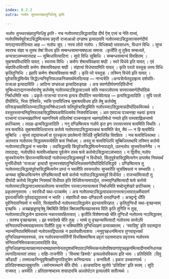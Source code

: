 ```yaml
---
index: 8.2.2
sutra: नलोपः सुप्स्वरसंज्ञातुग्विधिषु कृति

---
```

_नलोपः सुप्स्वरसंज्ञातुग्विधिषु कृति_ - नच नलोपस्याऽसिद्धत्वादिह दीर्घ ऐस् एत्त्वं च नेति वाच्यं, नलोपविषयेपूर्वत्राऽसिद्ध॑मित्यस्य प्रवृत्तौ राजाआओ दण्डश्च इत्यादावपि नलोपस्याऽसिद्धत्वात्सवर्णदीर्घ यणाद्यनापत्तेरित्यत आह — नलोपः सुप् । नस्य लोपो नलोपः । विधिशब्दो भावसाधनः, विधानं विधिः । सुप्च स्वरश्च संज्ञा च तुक्च तेषां विधय इति सम्बन्धसामान्यषष्ठआ समासः ।कृती॑ति तु तुकैव सम्बध्यते, अन्यत्राऽसम्भवात्तदाह — सुब्विधावित्यादिना । सुपो विधिः सुब्विधिः । सम्बन्धसामान्यं विवक्षितम् । सुबाश्रयविधाविति यावत् । स्वरस्य विधिः । कर्मणः शेषत्वविवक्षया षष्ठी । स्वरे विधेये इति यावत् । एवं संज्ञाविधावित्यपि कर्मणः शेषत्वविवक्षया षष्ठी । संज्ञायां विधेयायामिति यावत् । कृति परतो यस्तुक् तस्य विधिः कृतितुग्विधिः । इहापि कर्मणः शेषत्वविवक्षया षष्ठी । कृति परे यस्तुक् । तस्मिन् विधेये इति यावत् ।पूर्वत्रासिद्ध॑मित्येव सिद्धेऽन्यनिवृत्तिफलकनियमार्थमेतदित्याह — नान्यत्रेति ।अन्यत्रे॑त्येतदुदाहृत्य दर्शयति-राजाआ इत्यादाविति । आदिना दण्डयआ इत्यादिसङ्ग्रहः । अत्र सवर्णदीर्घयणादिविधीनां सुब्विध्यटाद्यनन्तर्भावात्तेषु कर्तव्येषु नलोपस्याऽसिद्धत्वाऽभावे सति नकारलोपस्य सत्त्वात्सवर्णदीर्घादिकं निर्बाधमिति भावः । प्रकृते-राजाभ्यां राजभ्य इत्यत्र दीर्घादिन भवत्येवेत्याह — इत्यसिद्धत्वादिति । सुपि परतो दीर्घविधिः, भिसः ऐस्विधिः, भ्यसि एत्त्वविधिश्च सुबाश्रयविधय इति तेषु कर्तव्येषु परिसङ्ख्याविधिलभ्याऽसिद्धत्वनिषेधाऽभावे सतिपूर्वत्रासिद्ध॑मिति नलोपस्याऽसिद्धत्वान्नदीर्घादिकमित्यर्थः । वस्तुतस्त्वन्यनिवृत्तिफलकसिद्धविषयकविधित्वमेव नियमविधित्वम् । अत एवपञ्च पञ्चनखा भक्ष्याः॑ इत्यत्र पञ्चानां पञ्चनखप्राणिनां भक्षणनियमे तदितरेषां पञ्चनखानां भक्षणप्रतिषेधो गम्यते इति पस्पशाह्निकभाष्ये प्रपञ्चितम् । तदाह-इत्यसिद्धत्वादिति । ननु दण्डिष्वित्यत्र नलोपे कृत इणः परत्वात्सस्य षत्वमिति स्थितिः । तत्र षत्वविधेः सुबाश्रयविधित्वात्तत्र कर्तव्ये नलोपस्याऽसिद्धत्वात्कथं षत्वमिति चेत्, मैवं — न हि षत्वविधि सुब्विधिः । सुप्त्वं तद्व्याप्यधर्मं वा पुरस्कृत्य प्रवर्तमानो विधिर्हि सुब्विधिरिह विवक्षितः । नच षत्वविधिस्तथा । अतस्तत्र नलोपस्य सिद्धत्वमस्त्येवेति षत्वं निर्बाधम् । अस्तु वा षत्वविधिरपि सुब्बिधिस्तथापि तस्मिन् कर्तव्ये नलोपस्याऽसिद्धत्वं न भवत्येव । तदसिद्धत्वंहि किंपूर्वत्रासिद्ध॑मित्यनेनापाद्यते, उतनलोपः सुप्स्वरे॑त्यनेनैव  । न तावदाद्यः, नलोपविधेः षत्वविध्यपेक्षया पूर्वत्वेन तस्य षत्वे कर्तव्येऽसिद्धत्वाऽसंभवात् । न द्वितीयः,नलोपः सुप्स्वरे॑त्यनेन हिराजभ्या॑मित्यादौ नलोपस्याऽसिद्धत्वमपूर्वं न विधीयते, किंतुपूर्वत्रासिद्ध॑मित्यनेन प्राप्तमेव नियमार्थं पुनर्विधीयते 'राजाआ' इत्यादौ सुप्स्वरसंज्ञातुग्बिधिभिन्नसवर्णदीर्घादिविधिसिद्धये । दण्डिष्वित्यत्र तु नलोपस्याऽसिद्धत्वंपूर्वत्रासिद्ध॑मित्यनेन प्राप्तं न भवतीति तस्यनलोपः सुप्स्वरे॑ति सूत्रविषयत्वं न सम्भवति । अन्यथा सुब्विधावित्यनेन दण्डिष्वित्यादौ षत्वे कर्तव्ये नलोपाऽसिद्धत्वमपूर्वं विधीयेत । राजभ्या॑मित्यादौ तु दीर्घादौ कर्तव्ये सिद्धमेव नियमार्थं विधीयत इति विधिवैरूप्यमापद्येत, तस्माद्दण्डिष्वित्यादौ षत्वे कर्तव्ये नलोपस्याऽसिद्धत्वाऽभावान्नलोपस्य सत्त्वादिणः परत्वाऽनपायात्षत्वं निर्बाधमिति शब्देन्दुशेखरे प्रपञ्चितम् । प्रकृतमनुसरामः । स्वरविधौ यथा-पञ्चार्मम् । अत्र नलोपस्याऽसिद्धत्वादकारान्तत्वाऽभावात्अर्मेचावर्णं द्व्यच्ञ्य॑जिति पूर्वपदाद्युदात्तत्वं न भवति । संज्ञाविधौ यथा-दण्डिदत्तौ दत्तदण्डिनौ । अत्रद्वन्द्वे धी॑ति पूर्वनिपातनियमो न भवति, घिसंज्ञाविधौ नलोपस्याऽसिद्धत्वेन इदन्तत्वविरहात् । कृतितुग्विधौ यथा-वृत्रहभ्याम् वृत्रहभिः । अत्रब्राहृभ्रूणवृत्रेषु क्वि॑बिति विहितं क्विपमाश्रित्यह्यस्वस्य पिति कृति तुगि॑ति न तुक्, नलोपस्याऽसिद्धत्वेन ह्यस्वस्य नकारव्यवहितत्वात् । कृतीति विशेषणाच्छे चे॑ति तुग्विधौ नलोपस्य नाऽसिद्धत्वम् । ततश्च वृत्रहच्छत्रम् । इह स्यादेवछे चे॑ति तुक् । भाष्ये तु वृत्रहभ्यामित्यादौ नलोपस्य सत्त्वेऽपि संनिपातपरिभाषयाह्यस्वस्य पिती॑ति तुक् न भविष्यतीति तुग्विधिग्रहणं प्रत्याख्यातम् । 'स्वादिषु' इति पदत्वद्वारा भ्याम्संनिपातमिमित्तको नलोपस्तद्विघातकं न प्रवर्तयतीत्याशयः ।ननुवृत्रहधन॑मित्यत्र तुग्व्यावृत्त्यर्थं तुग्विधिग्रहणमावश्यकं, तत्र नलोपस्यान्तर्वर्तिनीं विभक्तिमाश्रित्य प्रवृत्तं पदत्वमादाय प्रवृत्तस्य नलोपस्य संनिपातनिमित्तकत्वाऽभावादिति चेन्न, तुग्विधिग्रहणप्रत्याख्यानपरभाष्यप्रामाण्येनतादृशसंनिपाताऽनिमित्तकनलोपविषयाणांवृत्रहझन॑मित्यादीनामनिधानकल्पनादित्यास्तां तावत् । राज्ञि-राजनीति । 'विभाषा ङिश्योः' इत्यल्लोपविकल्प इति भावः । प्रतिदिवेति ।दिवु क्रीडादौ॑ । तस्मात्कनिन्युवृषितक्षी॑त्युणादिसूत्रेण कनिन्प्रत्ययः । कनावितौ । इकार उच्चारणार्थः । प्रतिदिवन्शब्दात्सुबुत्पत्तिः ।सर्वनामस्थाने चे॑ति दीर्घः । हल्ङ्यादिना सुलोपे 'प्रतिदिवा' इति रूपम् । सुटि राजवत् । अस्येति । प्रतिदवन्शब्दस्य शसादावचि अल्लोपोऽन इत्यल्लोपे सतीत्यर्थः ।
